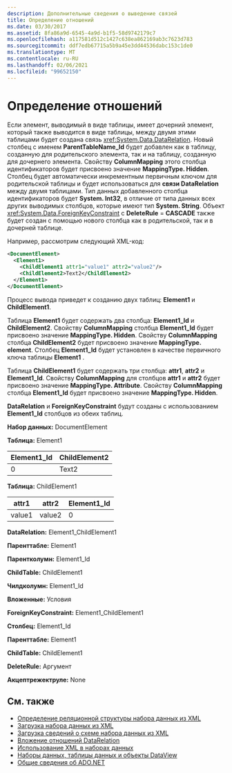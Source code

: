 ```yaml
---
description: Дополнительные сведения о выведение связей
title: Определение отношений
ms.date: 03/30/2017
ms.assetid: 8fa86a9d-6545-4a9d-b1f5-58d9742179c7
ms.openlocfilehash: a117581d512c1427c638ea862169ab3c7623d783
ms.sourcegitcommit: ddf7edb67715a5b9a45e3dd44536dabc153c1de0
ms.translationtype: MT
ms.contentlocale: ru-RU
ms.lasthandoff: 02/06/2021
ms.locfileid: "99652150"
---
```

# <a name="inferring-relationships"></a>Определение отношений

Если элемент, выводимый в виде таблицы, имеет дочерний элемент, который также выводится в виде таблицы, между двумя этими таблицами будет создана связь <xref:System.Data.DataRelation>. Новый столбец с именем **ParentTableName_Id** будет добавлен как в таблицу, созданную для родительского элемента, так и на таблицу, созданную для дочернего элемента. Свойству **ColumnMapping** этого столбца идентификаторов будет присвоено значение **MappingType. Hidden**. Столбец будет автоматически инкрементным первичным ключом для родительской таблицы и будет использоваться для **связи DataRelation** между двумя таблицами. Тип данных добавленного столбца идентификаторов будет **System. Int32**, в отличие от типа данных всех других выводимых столбцов, которые имеют тип **System. String**. Объект <xref:System.Data.ForeignKeyConstraint> с **DeleteRule**  =  **CASCADE** также будет создан с помощью нового столбца как в родительской, так и в дочерней таблице.  
  
 Например, рассмотрим следующий XML-код:  
  
```xml  
<DocumentElement>  
  <Element1>  
    <ChildElement1 attr1="value1" attr2="value2"/>  
    <ChildElement2>Text2</ChildElement2>  
  </Element1>  
</DocumentElement>  
```  
  
 Процесс вывода приведет к созданию двух таблиц: **Element1** и **ChildElement1**.  
  
 Таблица **Element1** будет содержать два столбца: **Element1_Id** и **ChildElement2**. Свойству **ColumnMapping** столбца **Element1_Id** будет присвоено значение **MappingType. Hidden**. Свойству **ColumnMapping** столбца **ChildElement2** будет присвоено значение **MappingType. element**. Столбец **Element1_Id** будет установлен в качестве первичного ключа таблицы **Element1** .  
  
 Таблица **ChildElement1** будет содержать три столбца: **attr1**, **attr2** и **Element1_Id**. Свойству **ColumnMapping** для столбцов **attr1** и **attr2** будет присвоено значение **MappingType. Attribute**. Свойству **ColumnMapping** столбца **Element1_Id** будет присвоено значение **MappingType. Hidden**.  
  
 **DataRelation** и **ForeignKeyConstraint** будут созданы с использованием **Element1_Id** столбцов из обеих таблиц.  
  
 **Набор данных:** DocumentElement  
  
 **Таблица:** Element1  
  
|Element1_Id|ChildElement2|  
|------------------|-------------------|  
|0|Text2|  
  
 **Таблица:** ChildElement1  
  
|attr1|attr2|Element1_Id|  
|-----------|-----------|------------------|  
|value1|value2|0|  
  
 **DataRelation:** Element1_ChildElement1  
  
 **Паренттабле:** Element1  
  
 **Парентколумн:** Element1_Id  
  
 **ChildTable:** ChildElement1  
  
 **Чилдколумн:** Element1_Id  
  
 **Вложенные:** Условия  
  
 **ForeignKeyConstraint:** Element1_ChildElement1  
  
 **Столбец:** Element1_Id  
  
 **Паренттабле:** Element1  
  
 **ChildTable:** ChildElement1  
  
 **DeleteRule:** Аргумент  
  
 **Акцептрежектруле:** None  
  
## <a name="see-also"></a>См. также

- [Определение реляционной структуры набора данных из XML](inferring-dataset-relational-structure-from-xml.md)
- [Загрузка набора данных из XML](loading-a-dataset-from-xml.md)
- [Загрузка сведений о схеме набора данных из XML](loading-dataset-schema-information-from-xml.md)
- [Вложение отношений DataRelation](nesting-datarelations.md)
- [Использование XML в наборах данных](using-xml-in-a-dataset.md)
- [Наборы данных, таблицы данных и объекты DataView](index.md)
- [Общие сведения об ADO.NET](../ado-net-overview.md)
